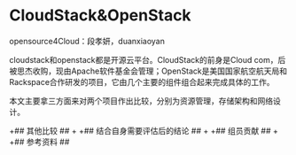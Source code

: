  CloudStack&OpenStack
====



  opensource4Cloud：段孝妍，duanxiaoyan

 cloudstack和openstack都是开源云平台。CloudStack的前身是Cloud com，后被思杰收购，现由Apache软件基金会管理；OpenStack是美国国家航空航天局和Rackspace合作研发的项目，它由几个主要的组件组合起来完成具体的工作。 

 本文主要拿三方面来对两个项目作出比较，分别为资源管理，存储架构和网络设计。 

+## 其他比较 ##
+
+## 结合自身需要评估后的结论 ##
+
+## 组员贡献 ##
+
+## 参考资料 ##
